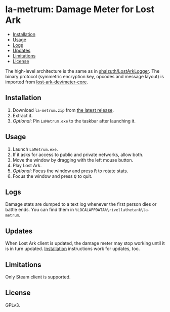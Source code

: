 # la-metrum: Damage Meter for Lost Ark

- [Installation](#installation)
- [Usage](#usage)
- [Logs](#logs)
- [Updates](#updates)
- [Limitations](#limitations)
- [License](#license)

The high-level architecture is the same as in [shalzuth/LostArkLogger](
  https://github.com/shalzuth/LostArkLogger). The binary protocol (symmetric encryption key,
opcodes and message layout) is imported from [lost-ark-dev/meter-core](
  https://github.com/lost-ark-dev/meter-core).

## Installation

1. Download `la-metrum.zip` from [the latest release](
     https://github.com/rivellathetank/la-metrum/releases/latest).
2. Extract it.
3. *Optional*: Pin `LaMetrum.exe` to the taskbar after launching it.

## Usage

1. Launch `LaMetrum.exe`.
2. If it asks for access to public and private networks, allow both.
3. Move the window by dragging with the left mouse button.
4. Play Lost Ark.
5. *Optional*: Focus the window and press <kbd>R</kbd> to rotate stats.
6. Focus the window and press <kbd>Q</kbd> to quit.

## Logs

Damage stats are dumped to a text log whenever the first person dies or battle ends. You can find
them in `%LOCALAPPDATA%\rivellathetank\la-metrum`.

## Updates

When Lost Ark client is updated, the damage meter may stop working until it is in turn updated.
[Installation](#installation) instructions work for updates, too.

## Limitations

Only Steam client is supported.

## License

GPLv3.
